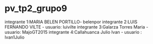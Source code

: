 # pv_tp2_grupo9
integrante 1:MARIA BELEN PORTILLO- belenpor
integrante 2:LUIS FERNANDO VILTE - usuario: luivilte
integrante 3:Galarza Torres Maria - usuario: MajoGT2015
integrante 4:Callahuanca Julio Ivan - usuario : Ivan1Julio